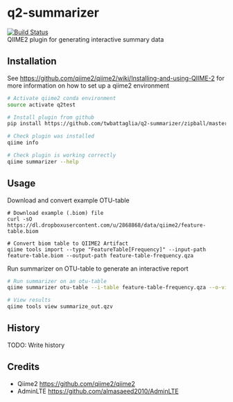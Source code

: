 # q2-summarizer
[![Build Status](https://travis-ci.org/twbattaglia/q2-summarizer.svg?branch=master)](https://travis-ci.org/twbattaglia/q2-summarizer)  
QIIME2 plugin for generating interactive summary data  

## Installation
See https://github.com/qiime2/qiime2/wiki/Installing-and-using-QIIME-2 for more information on how to set up a qiime2 environment
```bash
# Activate qiime2 conda environment
source activate q2test

# Install plugin from github
pip install https://github.com/twbattaglia/q2-summarizer/zipball/master.zip

# Check plugin was installed
qiime info

# Check plugin is working correctly
qiime summarizer --help
```

## Usage
Download and convert example OTU-table
```
# Download example (.biom) file
curl -sO https://dl.dropboxusercontent.com/u/2868868/data/qiime2/feature-table.biom

# Convert biom table to QIIME2 Artifact
qiime tools import --type "FeatureTable[Frequency]" --input-path feature-table.biom --output-path feature-table-frequency.qza
```

Run summarizer on OTU-table to generate an interactive report
```bash
# Run summarizer on an otu-table
qiime summarizer otu-table --i-table feature-table-frequency.qza --o-visualization summarize_out

# View results
qiime tools view summarize_out.qzv
```

## History

TODO: Write history

## Credits
- Qiime2 https://github.com/qiime2/qiime2
- AdminLTE https://github.com/almasaeed2010/AdminLTE
